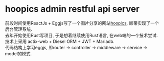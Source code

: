 # hoopics admin restful api server
前段时间使用ReactJs + Eggjs写了一个图片分享的网站[hoopics](http://www.hoopics.cn), 顺带实现了一个后台管理系统.  
去年开始使用Rust写项目, 于是想着继续使用Rust语言, 在web端的一个技术尝试.  
技术上采用 actix-web + Diesel ORM + JWT + Mariadb.  
代码结构上学习eggjs, 即router -> controller -> middleware -> service -> model的模式.


